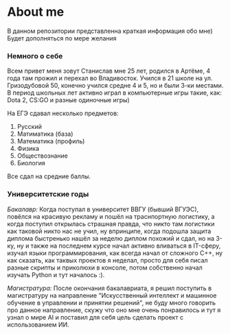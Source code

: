 # About me #
В данном репозитории представленна краткая информация обо мне)
Будет дополняться по мере желания
### Немного о себе
Всем привет меня зовут Станислав мне 25 лет, родился в Артёме, 4 года там прожил и перехал во Владивосток. Учился в 21 школе на ул. Гризодубовой 50, конечно учился средне 4 и 5, но и были 3-ки местами.
В период школьных лет активно играл в компьютерные игры такие, как: Dota 2, CS:GO и разные одиночные игры)

На ЕГЭ сдавал несколько предметов:
1. Русский
2. Матиматика (база)
3. Математика (профиль)
4. Физика
5. Обществознание
6. Биология

Все сдал на средние баллы.
### Университетские годы
*Бакалавр:*
Когда поступал в университет ВВГУ (бывший ВГУЭС), повёлся на красивую рекламу и пошёл на траснпортную логистику, а когда поступил открылась страшная правда, что никто там логистики как таковой никто нас не учил, ну впринципе, когда подошла защита диплома быстренько нашёл за неделю диплом похожий и сдал, но на 3-ку, ну и также на последнем курсе начал активно вливаться в IT-сферу, изучал языки программирования, как всегда начал от сложного C++, ну как сказать, как таквых проектов я неделал, просто для себя писал разные скрипты и приколюхи в консоле, потом собственно начал изучать Python и тут началось :).

*Магистратура:*
После окончания бакалавриата, я решил поступить в магистратуру на направление "Искусственный интеллект и машинное обучение в управлении и принятии решений", не буду много говорить про данное направление, скужу что оно мне очень понравилось и тут я узнал о мире AI и поставил для себя цель сделать проект с использованием ИИ.
